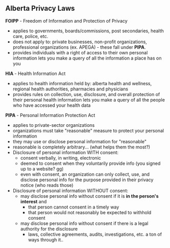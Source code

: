 ## Alberta Privacy Laws
**FOIPP** - Freedom of Information and Protection of Privacy
- applies to governments, boards/commissions, post secondaries, health care, police, etc.
- does not apply to: private businesses, non-profit organizations, professional organizations (ex. APEGA) - these fall under **PIPA**.
- provides individuals with a right of access to their own personal information
lets you make a query of all the information a place has on you

**HIA** - Health Information Act
- applies to health information held by: alberta health and wellness, regional health authorities, pharmacies and physicians
- provides rules on collection, use, disclosure, and overall protection of their personal health information
lets you make a query of all the people who have accessed your health data

**PIPA** - Personal Information Protection Act
- applies to private-sector organizations
- organizations must take "reasonable" measure to protect your personal information
- they may use or disclose personal information for "reasonable"
- reasonable is completely arbitrary... (what helps them the most?)
- Disclosure of personal information WITH consent:
	- consent verbally, in writing, electronic
	- deemed to consent when they voluntarily provide info (you signed up to a website? gg)
	- even with consent, an organization can only collect, use, and disclose personal info for the purpose provided in their privacy notice (who reads those)
- Disclosure of personal information WITHOUT consent:
	- may disclose personal info without consent if it is **in the person's interest** and
		- that person cannot consent in a timely way
		- that person would not reasonably be expected to withhold consent
	- may disclose personal info without consent if there is a legal authority for the disclosure
		- laws, collective agreements, audits, investigations, etc. a ton of ways through it..
	